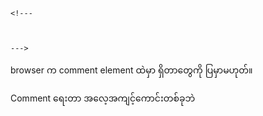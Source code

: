
```
<!---



--->

```

browser က comment element ထဲမှာ ရှိတာတွေကို ပြမှာမဟုတ်။

Comment ရေးတာ အလေ့အကျင့်ကောင်းတစ်ခုဘဲ